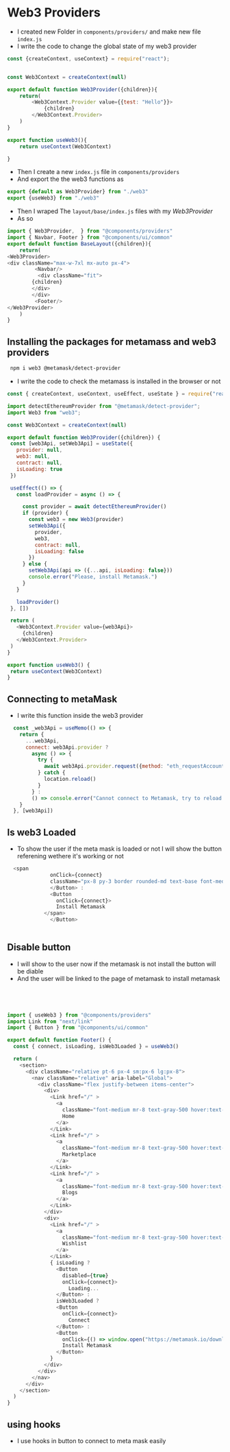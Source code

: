 # Web3 Providers

- I created new Folder in `components/providers/` and make new file `index.js`
- I write the code to change the global state of my web3 provider
```js
const {createContext, useContext} = require("react");


const Web3Context = createContext(null)

export default function Web3Provider({children}){
    return(
        <Web3Context.Provider value={{test: "Hello"}}>
            {children}
        </Web3Context.Provider>
    )
}

export function useWeb3(){
    return useContext(Web3Context)

}
```
- Then I create a new `index.js` file in `components/providers`
- And export the the web3 functions as 
```js
export {default as Web3Provider} from "./web3"
export {useWeb3} from "./web3"
```
- Then I wraped The `layout/base/index.js` files with my *Web3Provider*
- As so 
```js
import { Web3Provider,  } from "@components/providers"
import { Navbar, Footer } from "@components/ui/common"
export default function BaseLayout({children}){
    return(
<Web3Provider>
<div className="max-w-7xl mx-auto px-4">
         <Navbar/>
          <div className="fit">
        {children}
        </div>
        </div>
         <Footer/>
</Web3Provider>
    )
}
```
## Installing the packages for metamass and web3 providers
```bash
 npm i web3 @metamask/detect-provider
 ```
 - I write the code to check the metamass is installed in the browser or not
 ``` js
 const { createContext, useContext, useEffect, useState } = require("react");

import detectEthereumProvider from "@metamask/detect-provider";
import Web3 from "web3";

const Web3Context = createContext(null)

export default function Web3Provider({children}) {
  const [web3Api, setWeb3Api] = useState({
    provider: null,
    web3: null,
    contract: null,
    isLoading: true
  })

  useEffect(() => {
    const loadProvider = async () => {

      const provider = await detectEthereumProvider()
      if (provider) {
        const web3 = new Web3(provider)
        setWeb3Api({
          provider,
          web3,
          contract: null,
          isLoading: false
        })
      } else {
        setWeb3Api(api => ({...api, isLoading: false}))
        console.error("Please, install Metamask.")
      }
    }

    loadProvider()
  }, [])

  return (
    <Web3Context.Provider value={web3Api}>
      {children}
    </Web3Context.Provider>
  )
}

export function useWeb3() {
  return useContext(Web3Context)
}
```
## Connecting to metaMask 
- I write this function inside the web3 provider

```js
  const _web3Api = useMemo(() => {
    return {
      ...web3Api,
      connect: web3Api.provider ?
        async () => {
          try {
            await web3Api.provider.request({method: "eth_requestAccounts"})
          } catch {
            location.reload()
          }
        } :
        () => console.error("Cannot connect to Metamask, try to reload your browser please.")
    }
  }, [web3Api])
  ```
  ## Is web3 Loaded 
  - To show the user if the meta mask is loaded or not I will show the button referening wethere it's working or not
  ```js 
    <span
                onClick={connect}
                className="px-8 py-3 border rounded-md text-base font-medium text-white bg-indigo-600 hover:bg-indigo-700">
                </Button> :
                <Button
                  onClick={connect}>
                  Install Metamask
              </span>
                </Button>
                
```
## Disable button 
- I will show to the user now if the metamask is not install the button will be diable 
- And the user will be linked to the page of metamask to install metamask 
```js 




import { useWeb3 } from "@components/providers"
import Link from "next/link"
import { Button } from "@components/ui/common"

export default function Footer() {
  const { connect, isLoading, isWeb3Loaded } = useWeb3()

  return (
    <section>
      <div className="relative pt-6 px-4 sm:px-6 lg:px-8">
        <nav className="relative" aria-label="Global">
          <div className="flex justify-between items-center">
            <div>
              <Link href="/" >
                <a
                  className="font-medium mr-8 text-gray-500 hover:text-gray-900">
                  Home
                </a>
              </Link>
              <Link href="/" >
                <a
                  className="font-medium mr-8 text-gray-500 hover:text-gray-900">
                  Marketplace
                </a>
              </Link>
              <Link href="/" >
                <a
                  className="font-medium mr-8 text-gray-500 hover:text-gray-900">
                  Blogs
                </a>
              </Link>
            </div>
            <div>
              <Link href="/" >
                <a
                  className="font-medium mr-8 text-gray-500 hover:text-gray-900">
                  Wishlist
                </a>
              </Link>
              { isLoading ?
                <Button
                  disabled={true}
                  onClick={connect}>
                    Loading...
                </Button> :
                isWeb3Loaded ?
                <Button
                  onClick={connect}>
                    Connect
                </Button> :
                <Button
                  onClick={() => window.open("https://metamask.io/download.html", "_blank")}>
                  Install Metamask
                </Button>
              }
            </div>
          </div>
        </nav>
      </div>
    </section>
  )
}
```
## using hooks 
- I use hooks in button to connect to meta mask easily 
 

 
